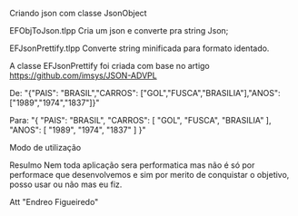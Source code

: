 
Criando json com classe JsonObject 

EFObjToJson.tlpp
Cria um json e converte pra string Json;


EFJsonPrettify.tlpp
Converte string minificada para formato identado.


A classe EFJsonPrettify foi criada com base no artigo 
https://github.com/imsys/JSON-ADVPL

De: "{"PAIS": "BRASIL","CARROS": ["GOL","FUSCA","BRASILIA"],"ANOS": ["1989","1974","1837"]}"

Para:
"{
	"PAIS": "BRASIL",
	"CARROS": [
		"GOL",
		"FUSCA",
		"BRASILIA"
	],
	"ANOS": [
		"1989",
		"1974",
		"1837"
	]
}"

Modo de utilização





Resulmo 
Nem toda aplicação sera performatica mas não é só por performace 
que desenvolvemos e sim por merito de conquistar o objetivo, posso 
usar ou não mas eu fiz.

Att "Endreo Figueiredo"
